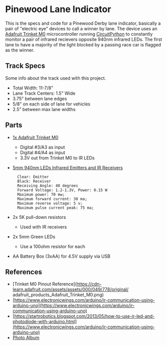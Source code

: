 # Pinewood Lane Indicator

This is the specs and code for a Pinewood Derby lane indicator, basically a pair of "electric eye" devices to call a winner by lane. The device uses an [Adafruit Trinket M0](https://www.adafruit.com/product/3500) microcontroller running [CircuitPython](https://circuitpython.org/) to constantly monitor a pair of infrared recievers opposite 940nm infrared LEDs. The first lane to have a majority of the light blocked by a passing race car is flagged as the winner.


## Track Specs

Some info about the track used with this project.

* Total Width: 11-7/8”
* Lane Track Centers: 1.5” Wide
* 3.75” between lane edges
* 5/8” on each side of lane for vehicles
* 2.5” between max lane widths


## Parts

- [1x Adafruit Trinket M0](https://www.adafruit.com/product/3500)
	- Digital #3/A3 as input
	- Digital #4/A4 as input
	- 3.3V out from Trinket M0 to IR LEDs

- [5mm 940nm LEDs Infrared Emitters and IR Receivers](https://a.co/d/4zAPhaF)

		Clear: Emitter
		Black: Receiver
		Receiving Angle: 40 degrees
		Forward Voltage: 1.2-1.3V, Power: 0.15 W
		Maximum power: 70 mw;
		Maximum forward current: 30 ma;
		Maximum reverse voltage: 5 v;
		Maximum pulse current peak: 75 ma;

- 2x 5K pull-down resistors
	- Used with IR receivers

- 2x 5mm Green LEDs
	- Use a 100ohm resistor for each

- AA Battery Box (3xAA) for 4.5V supply via USB


## References

* [Trinket M0 Pinout Reference](https://cdn-learn.adafruit.com/assets/assets/000/049/778/original/
adafruit_products_Adafruit_Trinket_M0.png)
* [https://www.electronicwings.com/arduino/ir-communication-using-arduino-uno](https://www.electronicwings.com/arduino/ir-communication-using-arduino-uno)
* [https://startrobotics.blogspot.com/2013/05/how-to-use-ir-led-and-photodiode-with-arduino.html](https://www.electronicwings.com/arduino/ir-communication-using-arduino-uno)
* [Photo Album](Photos/)